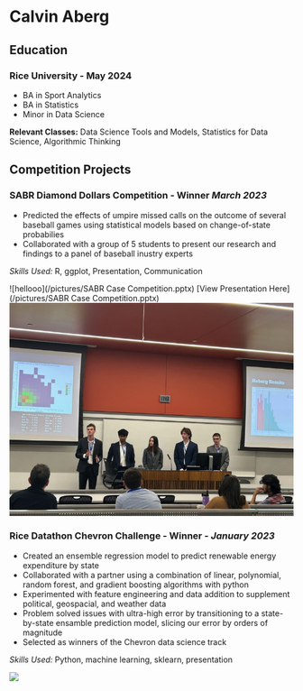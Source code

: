 # Calvin Aberg

## Education
### Rice University - May 2024
- BA in Sport Analytics
- BA in Statistics
- Minor in Data Science


**Relevant Classes:** Data Science Tools and Models, Statistics for Data Science, Algorithmic Thinking

## Competition Projects

### SABR Diamond Dollars Competition - Winner *March 2023*
- Predicted the effects of umpire missed calls on the outcome of several baseball games using statistical models based on change-of-state probabilies
- Collaborated with a group of 5 students to present our research and findings to a panel of baseball inustry experts

*Skills Used:* R, ggplot, Presentation, Communication

![hellooo](/pictures/SABR Case Competition.pptx)
[View Presentation Here](/pictures/SABR Case Competition.pptx)
![hello](/pictures/sabr.jpg)

### Rice Datathon Chevron Challenge - Winner - *January 2023*
- Created an ensemble regression model to predict renewable energy expenditure by state
- Collaborated with a partner using a combination of linear, polynomial, random forest, and gradient boosting algorithms with python
- Experimented with feature engineering and data addition to supplement political, geospacial, and weather data
- Problem solved issues with ultra-high error by transitioning to a state-by-state ensamble prediction model, slicing our error by orders of magnitude
- Selected as winners of the Chevron data science track

*Skills Used:* Python, machine learning, sklearn, presentation

![](/pictures/DSC_0620.jpg)


